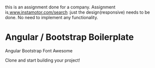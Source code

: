 this is an assignment done for a company. Assignment is,www.instamotor.com/search :just the design(responsive) needs to be done. No need to implement any functionality. 

# Angular / Bootstrap Boilerplate
Angular
Bootstrap
Font Awesome

Clone and start building your project!

